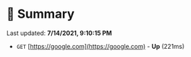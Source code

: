 # 📖 Summary
Last updated: **7/14/2021, 9:10:15 PM**

- `GET` [https://google.com](https://google.com) - **Up** (221ms)

